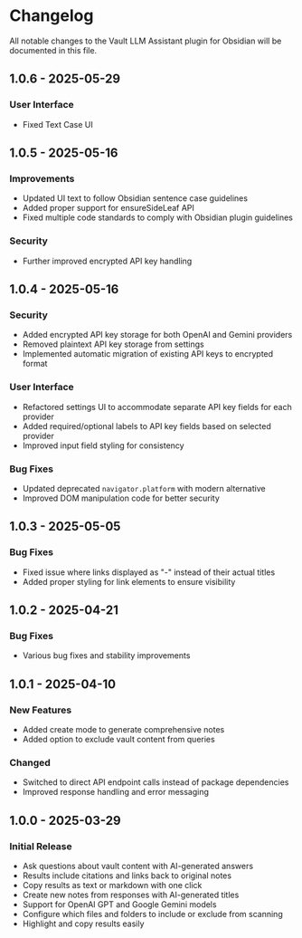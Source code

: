 # Changelog

All notable changes to the Vault LLM Assistant plugin for Obsidian will be documented in this file.

## 1.0.6 - 2025-05-29

### User Interface

-   Fixed Text Case UI

## 1.0.5 - 2025-05-16

### Improvements

-   Updated UI text to follow Obsidian sentence case guidelines
-   Added proper support for ensureSideLeaf API
-   Fixed multiple code standards to comply with Obsidian plugin guidelines

### Security

-   Further improved encrypted API key handling

## 1.0.4 - 2025-05-16

### Security

-   Added encrypted API key storage for both OpenAI and Gemini providers
-   Removed plaintext API key storage from settings
-   Implemented automatic migration of existing API keys to encrypted format

### User Interface

-   Refactored settings UI to accommodate separate API key fields for each provider
-   Added required/optional labels to API key fields based on selected provider
-   Improved input field styling for consistency

### Bug Fixes

-   Updated deprecated `navigator.platform` with modern alternative
-   Improved DOM manipulation code for better security

## 1.0.3 - 2025-05-05

### Bug Fixes

-   Fixed issue where links displayed as "-" instead of their actual titles
-   Added proper styling for link elements to ensure visibility

## 1.0.2 - 2025-04-21

### Bug Fixes

-   Various bug fixes and stability improvements

## 1.0.1 - 2025-04-10

### New Features

-   Added create mode to generate comprehensive notes
-   Added option to exclude vault content from queries

### Changed

-   Switched to direct API endpoint calls instead of package dependencies
-   Improved response handling and error messaging

## 1.0.0 - 2025-03-29

### Initial Release

-   Ask questions about vault content with AI-generated answers
-   Results include citations and links back to original notes
-   Copy results as text or markdown with one click
-   Create new notes from responses with AI-generated titles
-   Support for OpenAI GPT and Google Gemini models
-   Configure which files and folders to include or exclude from scanning
-   Highlight and copy results easily
